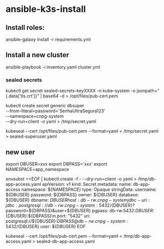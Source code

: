 # ansible-k3s-install


## Install roles:

 ansible-galaxy install -r requirements.yml


## Install a new cluster

 ansible-playbook -i inventory.yaml  cluster.yml

### sealed secrets 

  kubectl get secret sealed-secrets-keyXXXX   -n kube-system   -o jsonpath="{.data['tls\.crt']}" | base64 -d > /opt/files/pub-cert.pem

  kubectl create secret generic dbsuper \
  --from-literal=password='SenhaUltraSegura123' \
  --namespace=cnpg-system \
  --dry-run=client -o yaml > /tmp/secret.yaml
  
  


  kubeseal --cert /opt/files/pub-cert.pem --format=yaml < /tmp/secret.yaml > sealed-superuser.yaml
  
  
## new user
  export DBUSER=xxx
  export DBPASS='xxx'
  export NAMESPACE=app_namespace 
  
  envsubst <<EOF | kubectl create -f - --dry-run=client -o yaml > /tmp/db-app-access.yaml
apiVersion: v1
kind: Secret
metadata:
  name: db-app-access
  namespace: ${NAMESPACE}
type: Opaque
stringData:
  username: ${DBUSER}
  password: ${DBPASS}
  owner: ${DBUSER}
  database: ${DBUSER}
  dbname: ${DBUSER}
  host: db-rw.cnpg-system
  jdbc-uri: jdbc:postgresql://db-rw.cnpg-system:5432/${DBUSER}?password=${DBPASS}&user=${DBUSER}
  pgpass: db-rw:5432:${DBUSER}:${DBUSER}:${DBPASS}\n
  port: "5432"
  uri: postgresql://${DBUSER}:${DBPASS}@db-rw.cnpg-system:5432/${DBUSER}
  user: ${DBUSER}
EOF
  
  
  kubeseal --cert /opt/files/pub-cert.pem --format=yaml < /tmp/db-app-access.yaml > sealed-db-app-access.yaml
  